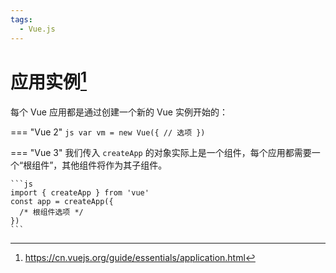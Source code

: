```yaml
---
tags:
  - Vue.js
---
```


# 应用实例[^1]

每个 Vue 应用都是通过创建一个新的 Vue 实例开始的：

=== "Vue 2"
    ```js
    var vm = new Vue({
      // 选项
    })
    ```

=== "Vue 3"
    我们传入 `createApp` 的对象实际上是一个组件，每个应用都需要一个“根组件”，其他组件将作为其子组件。
    
    ```js
    import { createApp } from 'vue'
    const app = createApp({
      /* 根组件选项 */
    })
    ```

[^1]: https://cn.vuejs.org/guide/essentials/application.html